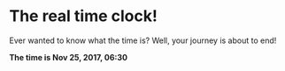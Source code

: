 # The real time clock!

Ever wanted to know what the time is? Well, your journey is about to end!

**The time is Nov 25, 2017, 06:30**